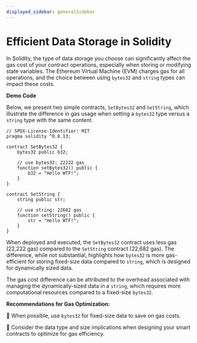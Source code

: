 ```yaml
---
displayed_sidebar: generalSidebar
---
```


# Efficient Data Storage in Solidity

In Solidity, the type of data storage you choose can significantly affect the gas cost of your contract operations, especially when storing or modifying state variables. The Ethereum Virtual Machine (EVM) charges gas for all operations, and the choice between using `bytes32` and `string` types can impact these costs.

**Demo Code**

Below, we present two simple contracts, `SetBytes32` and `SetString`, which illustrate the difference in gas usage when setting a `bytes32` type versus a `string` type with the same content.

```solidity
// SPDX-License-Identifier: MIT
pragma solidity ^0.8.13;

contract SetBytes32 {
    bytes32 public b32;

    // use bytes32: 22222 gas
    function setBytes32() public {
        b32 = "Hello WTF!";
    }
}

contract SetString {
    string public str;

    // use string: 22682 gas
    function setString() public {
        str = "Hello WTF!";
    }
}
```

When deployed and executed, the `SetBytes32` contract uses less gas (22,222 gas) compared to the `SetString` contract (22,682 gas). The difference, while not substantial, highlights how `bytes32` is more gas-efficient for storing fixed-size data compared to `string`, which is designed for dynamically sized data.

The gas cost difference can be attributed to the overhead associated with managing the dynamically-sized data in a `string`, which requires more computational resources compared to a fixed-size `bytes32`.

**Recommendations for Gas Optimization:**

🌟 When possible, use `bytes32` for fixed-size data to save on gas costs.

🌟 Consider the data type and size implications when designing your smart contracts to optimize for gas efficiency.
